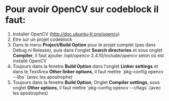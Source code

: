 # Pour avoir OpenCV sur codeblock il faut:  

1. Installer OpenCV (http://doc.ubuntu-fr.org/opencv)
2. Etre sur un projet codeblock
3. Dans le menu **Project/Build Option** pour le projet complet (pas dans Debug ni Release), puis dans l'onglet **Search directories** et sous onglet **Compiler**, il faut ajouter /opt/opencv-2.4.10/include/opencv selon où est installé OpenCV
4. Toujours dans la fenetre **Build Option** dans l'onglet **Linker settings** et dans le TextArea **Other linker options**, il faut mettre \`pkg-config opencv --libs\` (avec les apostrophe)
5. Toujours dans la fenetre **Build Option**, Onglet **Compiler settings**, sous onglet **Other options**, il faut mettre \`pkg-config opencv --cflags\` (avec les apostrophes)

